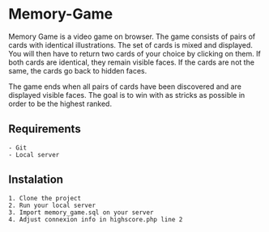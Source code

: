 # Memory-Game

Memory Game is a video game on browser. The game consists of pairs of cards with identical illustrations. The set of cards is mixed and displayed. You will then have to return two cards of your choice by clicking on them. If both cards are identical, they remain visible faces. If the cards are not the same, the cards go back to hidden faces.

The game ends when all pairs of cards have been discovered and are displayed visible faces. The goal is to win with as stricks as possible in order to be the highest ranked.

## Requirements
    - Git
    - Local server

## Instalation


    1. Clone the project
    2. Run your local server
    3. Import memory_game.sql on your server
    4. Adjust connexion info in highscore.php line 2
